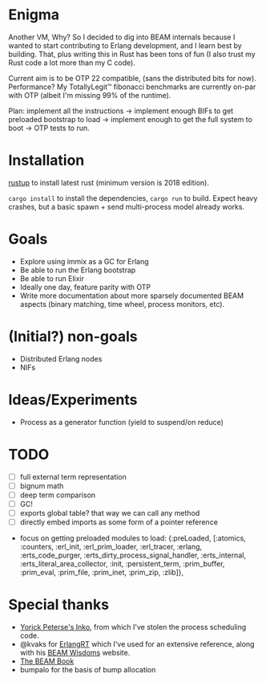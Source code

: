 # Enigma

Another VM, Why? So I decided to dig into BEAM internals because I wanted to
start contributing to Erlang development, and I learn best by building. That,
plus writing this in Rust has been tons of fun (I also trust my Rust code a lot
more than my C code).

Current aim is to be OTP 22 compatible, (sans the distributed bits for now).
Performance? My TotallyLegit™ fibonacci benchmarks are currently on-par with OTP
(albeit I'm missing 99% of the runtime).

Plan: implement all the instructions -> implement enough BIFs to get preloaded
bootstrap to load -> implement enough to get the full system to boot -> OTP
tests to run.

# Installation

[rustup](https://rustup.rs/) to install latest rust (minimum version is 2018 edition).

`cargo install` to install the dependencies, `cargo run` to build. Expect heavy
crashes, but a basic spawn + send multi-process model already works.

# Goals

- Explore using immix as a GC for Erlang
- Be able to run the Erlang bootstrap
- Be able to run Elixir
- Ideally one day, feature parity with OTP
- Write more documentation about more sparsely documented BEAM aspects (binary
    matching, time wheel, process monitors, etc).

# (Initial?) non-goals

- Distributed Erlang nodes
- NIFs

# Ideas/Experiments

- Process as a generator function (yield to suspend/on reduce)

# TODO

- [ ] full external term representation
- [ ] bignum math
- [ ] deep term comparison
- [ ] GC!
- [ ] exports global table? that way we can call any method
- [ ] directly embed imports as some form of a pointer reference

- focus on getting preloaded modules to load: {:preLoaded,
    [:atomics, :counters, :erl_init, :erl_prim_loader, :erl_tracer, :erlang,
     :erts_code_purger, :erts_dirty_process_signal_handler, :erts_internal,
     :erts_literal_area_collector, :init, :persistent_term, :prim_buffer,
     :prim_eval, :prim_file, :prim_inet, :prim_zip, :zlib]},

# Special thanks

- [Yorick Peterse's Inko](https://gitlab.com/inko-lang/inko/), from which I've stolen the process scheduling code.
- @kvaks for [ErlangRT](https://github.com/kvakvs/ErlangRT) which I've used for an extensive reference, along with his [BEAM
    Wisdoms](http://beam-wisdoms.clau.se/en/latest/) website.
- [The BEAM Book](https://github.com/happi/theBeamBook)
- bumpalo for the basis of bump allocation
